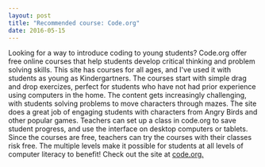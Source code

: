 ```yaml
---
layout: post
title: "Recommended course: Code.org"
date: 2016-05-15
---
```

<p>
Looking for a way to introduce coding to young students? Code.org offer free online courses that help students develop critical thinking and problem solving skills. This site has courses for all ages, and I've used it with students as young as Kindergartners. The courses start with simple drag and drop exercizes, perfect for students who have not had prior experience using computers in the home. The content gets increasingly challenging, with students solving problems to move characters through mazes. The site does a great job of engaging students with characters from Angry Birds and other popular games. Teachers can set up a class in code.org to save student progress, and use the interface on desktop computers or tablets. Since the courses are free, teachers can try the courses with their classes risk free. The multiple levels make it possible for students at all levels of computer literacy to benefit!
Check out the site at <a href="http://www.code.org">code.org.</a>
</p>
